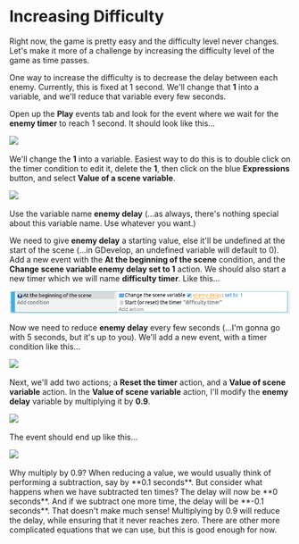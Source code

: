 # Increasing Difficulty

Right now, the game is pretty easy and the difficulty level never changes.
Let's make it more of a challenge by increasing the difficulty level of the game as time passes.

One way to increase the difficulty is to decrease the delay between each enemy.
Currently, this is fixed at 1 second.
We'll change that **1** into a variable, and we'll reduce that variable every few seconds.

Open up the **Play** events tab and look for the event where we wait for the **enemy timer** to reach 1 second.
It should look like this...

![](images/enemyDelayEvent.png)

We'll change the **1** into a variable.
Easiest way to do this is to double click on the timer condition to edit it, delete the **1**, then click on the blue **Expressions** button, and select **Value of a scene variable**.

![](images/variableTime.jpg)

Use the variable name **enemy delay** (...as always, there's nothing special about this variable name. Use whatever you want.)

We need to give **enemy delay** a starting value, else it'll be undefined at the start of the scene (...in GDevelop, an undefined variable will default to 0).
Add a new event with the **At the beginning of the scene** condition, and the **Change scene variable enemy delay set to 1** action.
We should also start a new timer which we will name **difficulty timer**.
Like this...

![](images/initEnemyDelay.png)

Now we need to reduce **enemy delay** every few seconds (...I'm gonna go with 5 seconds, but it's up to you).
We'll add a new event, with a timer condition like this...

![](images/difficultyTimer.png)

Next, we'll add two actions; a **Reset the timer** action, and a **Value of scene variable** action.
In the **Value of scene variable** action, I'll modify the **enemy delay** variable by multiplying it by **0.9**.

![](images/multiplyVariable.png)

The event should end up like this...

![](images/multiplyVariableEvent.png)

<div class="think" markdown="span">
Why multiply by 0.9? When reducing a value, we would usually think of performing a subtraction, say by **0.1 seconds**.
But consider what happens when we have subtracted ten times?
The delay will now be **0 seconds**.
And if we subtract one more time, the delay will be **-0.1 seconds**. That doesn't make much sense!
Multiplying by 0.9 will reduce the delay, while ensuring that it never reaches zero.
There are other more complicated equations that we can use, but this is good enough for now.
</div>